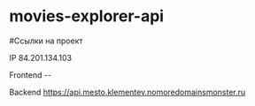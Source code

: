 # movies-explorer-api

#Ссылки на проект

IP 84.201.134.103

Frontend --

Backend https://api.mesto.klementev.nomoredomainsmonster.ru
